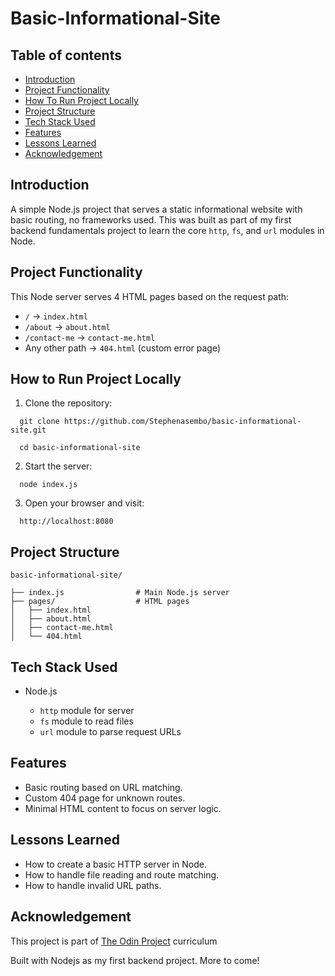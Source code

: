 # Basic-Informational-Site

## Table of contents
- [Introduction](#introduction)
- [Project Functionality](#project-functionality)
- [How To Run Project Locally](#how-to-run-project-locally)
- [Project Structure](#project-structure)
- [Tech Stack Used](#tech-stack-used)
- [Features](#features)
- [Lessons Learned](#lessons-learned)
- [Acknowledgement](#acknowledgement)

## Introduction

A simple Node.js project that serves a static informational website with basic routing, no frameworks used. This was built as part of my first backend fundamentals project to learn the core `http`, `fs`, and `url` modules in Node.

## Project Functionality

This Node server serves 4 HTML pages based on the request path:

- `/` → `index.html`
- `/about` → `about.html`
- `/contact-me` → `contact-me.html`
- Any other path → `404.html` (custom error page)

## How to Run Project Locally

1. Clone the repository:
  ```
    git clone https://github.com/Stephenasembo/basic-informational-site.git

    cd basic-informational-site
  ```

2. Start the server:
  ```
    node index.js
  ```

3. Open your browser and visit:
  ```
    http://localhost:8080
  ```

## Project Structure

```
basic-informational-site/

├── index.js                # Main Node.js server
├── pages/                  # HTML pages
│   ├── index.html
│   ├── about.html
│   ├── contact-me.html
│   └── 404.html
```

## Tech Stack Used

* Node.js

  * `http` module for server
  * `fs` module to read files
  * `url` module to parse request URLs

## Features

* Basic routing based on URL matching.
* Custom 404 page for unknown routes.
* Minimal HTML content to focus on server logic.

## Lessons Learned
* How to create a basic HTTP server in Node.
* How to handle file reading and route matching.
* How to handle invalid URL paths.

## Acknowledgement
This project is part of [The Odin Project](https://www.theodinproject.com) curriculum

Built with Nodejs as my first backend project. More to come!